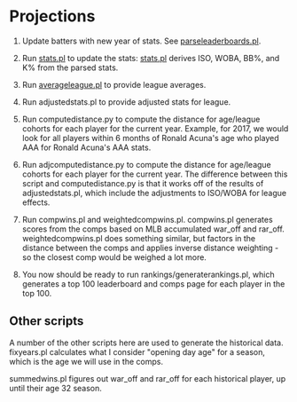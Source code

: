 # Projections

1. Update batters with new year of stats.   See [parseleaderboards.pl](./parseleaderboards.pl).

2. Run [stats.pl](./stats.pl) to update the stats: [stats.pl](./stats.pl) derives ISO, WOBA, BB%, and K% from the parsed stats.

3. Run [averageleague.pl](averageleague.pl) to provide league averages.

3. Run adjustedstats.pl to provide adjusted stats for league.

4. Run computedistance.py to compute the distance for age/league cohorts for each player for the current year.   Example, for 2017, we would look for all players within 6 months of Ronald Acuna's age who played AAA for Ronald Acuna's AAA stats.

5. Run adjcomputedistance.py to compute the distance for age/league cohorts for each player for the current year.   The difference between this script and computedistance.py is that it works off of the results of adjustedstats.pl, which include the adjustments to ISO/WOBA for league effects.

6. Run compwins.pl and weightedcompwins.pl.   compwins.pl generates scores from the comps based on MLB accumulated war_off and rar_off.   weightedcompwins.pl does something similar, but factors in the distance between the comps and applies inverse distance weighting - so the closest comp would be weighed a lot more.

7. You now should be ready to run rankings/generaterankings.pl, which generates a top 100 leaderboard and comps page for each player in the top 100.


## Other scripts

A number of the other scripts here are used to generate the historical data.   fixyears.pl calculates what I consider "opening day age" for a season, which is the age we will use in the comps.

summedwins.pl figures out war_off and rar_off for each historical player, up until their age 32 season.


